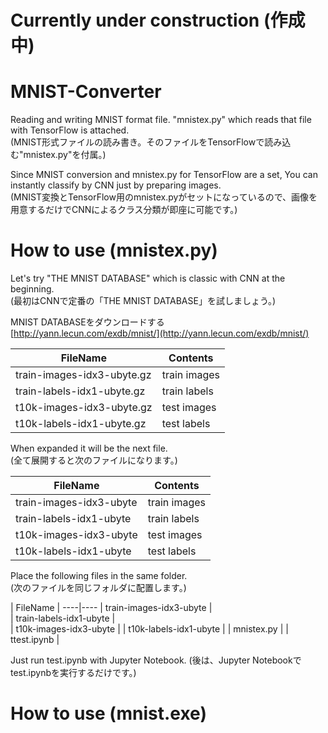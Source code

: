 # Currently under construction (作成中)  
  
# MNIST-Converter
Reading and writing MNIST format file.  "mnistex.py" which reads that file with TensorFlow is attached.  
(MNIST形式ファイルの読み書き。そのファイルをTensorFlowで読み込む"mnistex.py"を付属。)  
  
Since MNIST conversion and mnistex.py for TensorFlow are a set, You can instantly classify by CNN just by preparing images.   
(MNIST変換とTensorFlow用のmnistex.pyがセットになっているので、画像を用意するだけでCNNによるクラス分類が即座に可能です。)  
    
# How to use (mnistex.py)  
  
Let's try "THE MNIST DATABASE" which is classic with CNN at the beginning.  
(最初はCNNで定番の「THE MNIST DATABASE」を試しましょう。)  

MNIST DATABASEをダウンロードする  
[http://yann.lecun.com/exdb/mnist/](http://yann.lecun.com/exdb/mnist/)

| FileName | Contents |
----|---- 
| train-images-idx3-ubyte.gz | train images |  
| train-labels-idx1-ubyte.gz | train labels |   
| t10k-images-idx3-ubyte.gz | test images |   
| t10k-labels-idx1-ubyte.gz | test labels |   
  
When expanded it will be the next file.  
(全て展開すると次のファイルになります。)  

| FileName | Contents |
----|---- 
| train-images-idx3-ubyte | train images |  
| train-labels-idx1-ubyte | train labels |   
| t10k-images-idx3-ubyte | test images |   
| t10k-labels-idx1-ubyte | test labels | 
  
Place the following files in the same folder.  
(次のファイルを同じフォルダに配置します。)

| FileName |
----|---- 
| train-images-idx3-ubyte |  
| train-labels-idx1-ubyte |  
| t10k-images-idx3-ubyte | 
| t10k-labels-idx1-ubyte | 
| mnistex.py | 
| ttest.ipynb | 

Just run test.ipynb with Jupyter Notebook.
(後は、Jupyter Notebookでtest.ipynbを実行するだけです。)

# How to use (mnist.exe)











 




